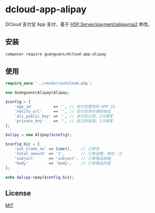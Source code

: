 # dcloud-app-alipay

DCloud 支付宝 App 支付，基于 [H5P.Server/payment/alipayrsa2](https://github.com/dcloudio/H5P.Server/blob/master/payment/alipayrsa2/README.md) 修改。

## 安装

``` bash
composer require guanguans/dcloud-app-alipay
```
## 使用

``` php
require_once '../vendor/autoload.php';

use Guanguans\Alipay\Alipay;

$config = [
    'app_id'         => '', // 支付宝提供的 APP_ID
    'notify_url'     => '', // 支付宝异步通知地址
    'ali_public_key' => '', // 支付宝公钥，1行填写
    'private_key'    => '', // 自己的私钥，1行填写
];

$alipy = new Alipay($config);

$config_biz = [
    'out_trade_no' => time(),    // 订单号
    'total_amount' => '1',       // 订单金额，单位：元
    'subject'      => 'subject', // 订单商品标题
    'body'         => 'body',    // 订单商品内容
];

echo $alipy->pay($config_biz);
```

## License

[MIT](LICENSE)